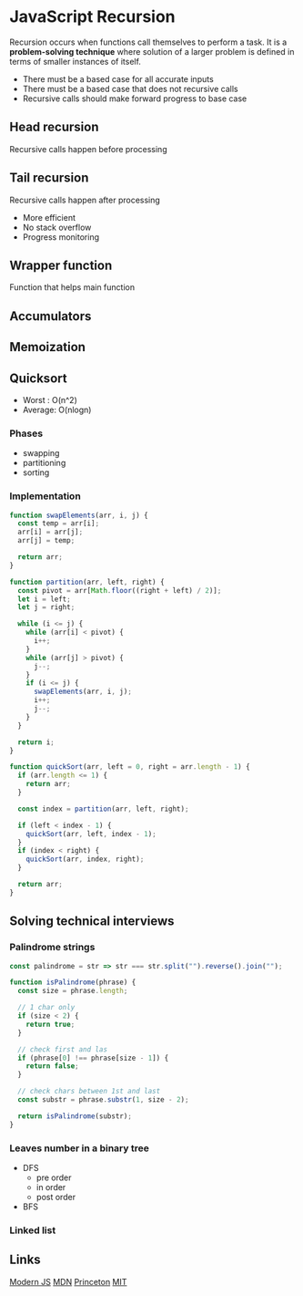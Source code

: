 # JavaScript Recursion

Recursion occurs when functions call themselves to perform a task.
It is a **problem-solving technique** where solution of a larger problem is defined in terms of smaller instances of itself.

- There must be a based case for all accurate inputs
- There must be a based case that does not recursive calls
- Recursive calls should make forward progress to base case

## Head recursion

Recursive calls happen before processing

## Tail recursion

Recursive calls happen after processing

- More efficient
- No stack overflow
- Progress monitoring

## Wrapper function

Function that helps main function

## Accumulators

## Memoization

## Quicksort

- Worst  : O(n^2)
- Average: O(nlogn) 

### Phases

- swapping
- partitioning
- sorting

### Implementation

```js
function swapElements(arr, i, j) {
  const temp = arr[i];
  arr[i] = arr[j];
  arr[j] = temp;

  return arr;
}

function partition(arr, left, right) {
  const pivot = arr[Math.floor((right + left) / 2)];
  let i = left;
  let j = right;

  while (i <= j) {
    while (arr[i] < pivot) {
      i++;
    }
    while (arr[j] > pivot) {
      j--;
    }
    if (i <= j) {
      swapElements(arr, i, j);
      i++;
      j--;
    }
  }

  return i;
}

function quickSort(arr, left = 0, right = arr.length - 1) {
  if (arr.length <= 1) {
    return arr;
  }

  const index = partition(arr, left, right);

  if (left < index - 1) {
    quickSort(arr, left, index - 1);
  }
  if (index < right) {
    quickSort(arr, index, right);
  }

  return arr;
}
```

## Solving technical interviews

### Palindrome strings

```js
const palindrome = str => str === str.split("").reverse().join("");

function isPalindrome(phrase) {
  const size = phrase.length;

  // 1 char only
  if (size < 2) {
    return true;
  }

  // check first and las
  if (phrase[0] !== phrase[size - 1]) {
    return false;
  }

  // check chars between 1st and last
  const substr = phrase.substr(1, size - 2);

  return isPalindrome(substr);
}
```

### Leaves number in a binary tree

- DFS
  - pre order
  - in order
  - post order
- BFS

### Linked list

## Links

[Modern JS](https://javascript.info/)
[MDN](https://developer.mozilla.org/)
[Princeton](https://www.cs.princeton.edu/)
[MIT](https://ocw.mit.edu/)